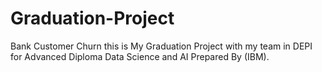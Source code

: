 # Graduation-Project
Bank Customer Churn this is My Graduation Project with my team in DEPI for Advanced Diploma Data Science and AI Prepared By (IBM).
